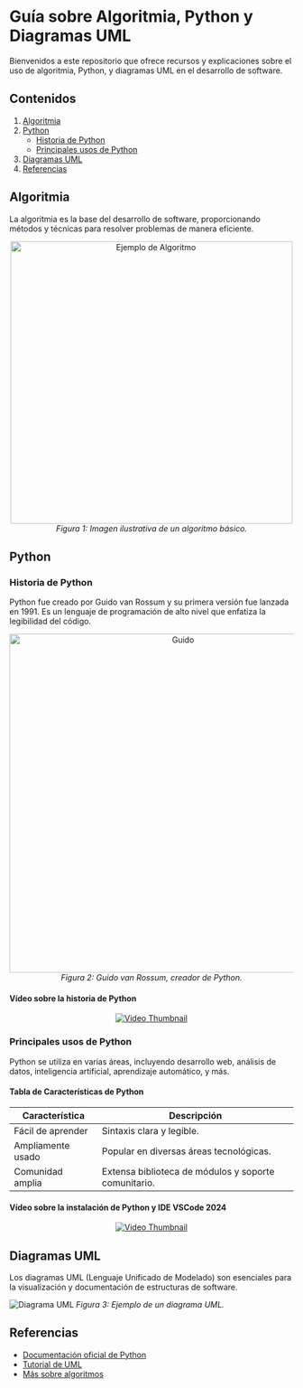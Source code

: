 
# Guía sobre Algoritmia, Python y Diagramas UML 

Bienvenidos a este repositorio que ofrece recursos y explicaciones sobre el uso de algoritmia, Python, y diagramas UML en el desarrollo de software.

## Contenidos
1. [Algoritmia](#algoritmia)
2. [Python](#python)
   - [Historia de Python](#historia-de-python)
   - [Principales usos de Python](#principales-usos-de-python)
3. [Diagramas UML](#diagramas-uml)
4. [Referencias](#referencias)

## Algoritmia
La algoritmia es la base del desarrollo de software, proporcionando métodos y técnicas para resolver problemas de manera eficiente.

<p align="center">
  <img src="https://delalgoritmoalcodigo.com/wp-content/uploads/2020/12/Algoritmo1.1-1024x434.jpg" alt="Ejemplo de Algoritmo" width="500">
  <br>
  <em>Figura 1: Imagen ilustrativa de un algoritmo básico.</em>
</p>


## Python

### Historia de Python
Python fue creado por Guido van Rossum y su primera versión fue lanzada en 1991. Es un lenguaje de programación de alto nivel que enfatiza la legibilidad del código.



<p align="center">
  <img src="./Guido.png" alt="Guido" width="600">
  <br>
  <em>Figura 2: Guido van Rossum, creador de Python.</em>
</p>


#### Vídeo sobre la historia de Python

<p align="center">
  <a href="https://www.youtube.com/watch?v=J0Aq44Pze-w">
    <img src="https://img.youtube.com/vi/J0Aq44Pze-w/0.jpg" alt="Video Thumbnail">
  </a>
</p>



### Principales usos de Python
Python se utiliza en varias áreas, incluyendo desarrollo web, análisis de datos, inteligencia artificial, aprendizaje automático, y más.

#### Tabla de Características de Python

| Característica     | Descripción                                           |
|--------------------|-------------------------------------------------------|
| Fácil de aprender  | Sintaxis clara y legible.                             |
| Ampliamente usado  | Popular en diversas áreas tecnológicas.               |
| Comunidad amplia   | Extensa biblioteca de módulos y soporte comunitario.  |

#### Vídeo sobre la instalación de Python y IDE VSCode 2024

<p align="center">
  <a href="https://www.youtube.com/watch?v=md2pQj144PA&ab_channel=divcode">
    <img src="https://img.youtube.com/vi/md2pQj144PA/0.jpg" alt="Video Thumbnail">
  </a>
</p>

## Diagramas UML
Los diagramas UML (Lenguaje Unificado de Modelado) son esenciales para la visualización y documentación de estructuras de software.

![Diagrama UML](https://landing.moqups.com/img/covers/diagrams/uml-diagrams/UML.png)
*Figura 3: Ejemplo de un diagrama UML.*

## Referencias
- [Documentación oficial de Python](https://www.python.org/doc/)
- [Tutorial de UML](https://www.lucidchart.com/pages/es/tutorial-de-diagrama-de-clases-uml)
- [Más sobre algoritmos](https://ocw.mit.edu/courses/6-006-introduction-to-algorithms-spring-2020/)
